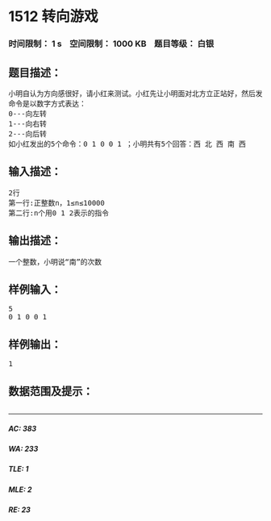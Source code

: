 # 1512 转向游戏   
### 时间限制： 1 s&nbsp;&nbsp;&nbsp;&nbsp;空间限制： 1000 KB&nbsp;&nbsp;&nbsp;&nbsp;题目等级： 白银  
## 题目描述：  

<pre>
小明自认为方向感很好，请小红来测试。小红先让小明面对北方立正站好，然后发出“向左转”“向右转”或“向后转”的命令。每个命令执行后，小明都正确地说出了他面对的方向。小红的命令共N个(1≤n≤10000)，请你统计小明说【南】的次数。
命令是以数字方式表达：
0---向左转
1---向右转
2---向后转
如小红发出的5个命令：0 1 0 0 1 ；小明共有5个回答：西 北 西 南 西
</pre>
  
  
## 输入描述：  

<pre>
2行
第一行:正整数n，1≤n≤10000
第二行:n个用0 1 2表示的指令
</pre>
  
  
## 输出描述：  

<pre>
一个整数，小明说“南”的次数
</pre>
  
  
## 样例输入：  

<pre>
5
0 1 0 0 1
</pre>
  
  
## 样例输出：  

<pre>
1
</pre>
  
  
## 数据范围及提示：  

<pre>
</pre>
  
  
***  

##### AC: 383  
##### WA: 233  
##### TLE: 1  
##### MLE: 2  
##### RE: 23  
